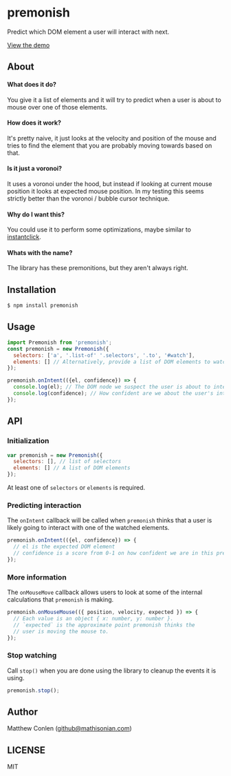 # premonish
Predict which DOM element a user will interact with next.

[View the demo](https://mathisonian.github.io/premonish/)

## About

#### What does it do?

You give it a list of elements and it will try to predict when a user is about to mouse over one of those elements.

#### How does it work?

It's pretty naive, it just looks at the velocity and position of the mouse and tries to find the element that you are probably
moving towards based on that.

#### Is it just a voronoi?

It uses a voronoi under the hood, but instead if looking at current mouse position it looks at expected mouse position. In my
testing this seems strictly better than the voronoi / bubble cursor technique.

#### Why do I want this?

You could use it to perform some optimizations, maybe similar to [instantclick](http://instantclick.io/).

#### Whats with the name?

The library has these premonitions, but they aren't always right.

## Installation

```
$ npm install premonish
```

## Usage

```js
import Premonish from 'premonish';
const premonish = new Premonish({
  selectors: ['a', '.list-of' '.selectors', '.to', '#watch'],
  elements: [] // Alternatively, provide a list of DOM elements to watch
});

premonish.onIntent(({el, confidence}) => {
  console.log(el); // The DOM node we suspect the user is about to interact with.
  console.log(confidence); // How confident are we about the user's intention? Scale 0-1
});
```

## API

### Initialization

```js
var premonish = new Premonish({
  selectors: [], // list of selectors
  elements: [] // A list of DOM elements
});
```

At least one of `selectors` or `elements` is required.

### Predicting interaction

The `onIntent` callback will be called when `premonish` thinks that a user is likely going to interact with
one of the watched elements.

```js
premonish.onIntent(({el, confidence}) => {
  // el is the expected DOM element
  // confidence is a score from 0-1 on how confident we are in this prediction.
});
```

### More information

The `onMouseMove` callback allows users to look at some of the internal calculations that `premonish` is making.

```js
premonish.onMouseMouse(({ position, velocity, expected }) => {
  // Each value is an object { x: number, y: number }.
  // `expected` is the approximate point premonish thinks the
  // user is moving the mouse to.
});
```

### Stop watching

Call `stop()` when you are done using the library to cleanup the events it is using.

```js
premonish.stop();
```

## Author

Matthew Conlen (github@mathisonian.com)

## LICENSE

MIT
